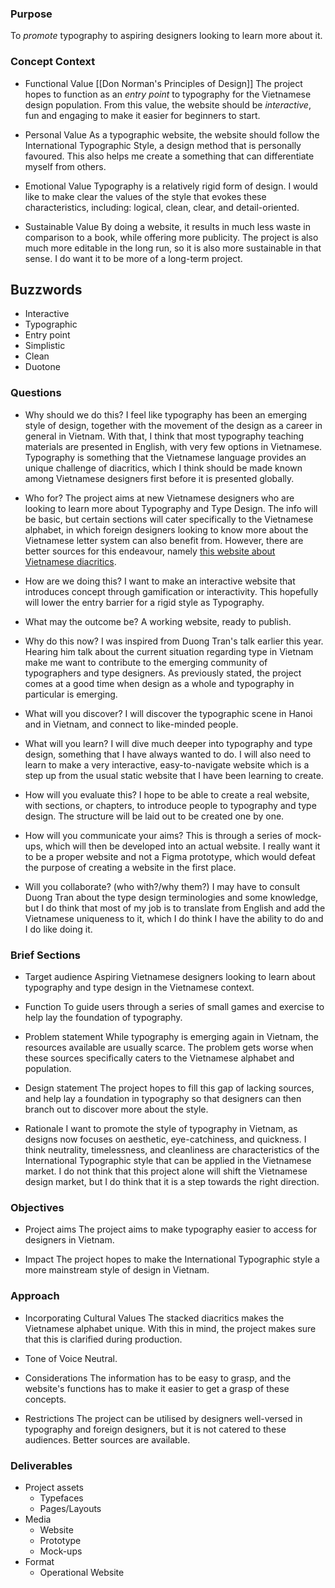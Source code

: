 ### Purpose

To *promote* typography to aspiring designers looking to learn more about it.

### Concept Context

- Functional Value
[[Don Norman's Principles of Design]]
The project hopes to function as an *entry point* to typography for the Vietnamese design population. From this value, the website should be *interactive*, fun and engaging to make it easier for beginners to start.

- Personal Value
As a typographic website, the website should follow the International Typographic Style, a design method that is personally favoured. This also helps me create a something that can differentiate myself from others.

- Emotional Value
Typography is a relatively rigid form of design. I would like to make clear the values of the style that evokes these characteristics, including: logical, clean, clear, and detail-oriented.

- Sustainable Value
By doing a website, it results in much less waste in comparison to a book, while offering more publicity. The project is also much more editable in the long run, so it is also more sustainable in that sense. I do want it to be more of a long-term project.

## Buzzwords

- Interactive
- Typographic
- Entry point
- Simplistic
- Clean
- Duotone

### Questions

- Why should we do this?
I feel like typography has been an emerging style of design, together with the movement of the design as a career in general in Vietnam. With that, I think that most typography teaching materials are presented in English, with very few options in Vietnamese. Typography is something that the Vietnamese language provides an unique challenge of diacritics, which I think should be made known among Vietnamese designers first before it is presented globally.

- Who for?
The project aims at new Vietnamese designers who are looking to learn more about Typography and Type Design. The info will be basic, but certain sections will cater specifically to the Vietnamese alphabet, in which foreign designers looking to know more about the Vietnamese letter system can also benefit from. However, there are better sources for this endeavour, namely [this website about Vietnamese diacritics](https://vietnamesetypography.com).

- How are we doing this?
I want to make an interactive website that introduces concept through gamification or interactivity. This hopefully will lower the entry barrier for a rigid style as Typography.

- What may the outcome be?
A working website, ready to publish. 

- Why do this now?
I was inspired from Duong Tran's talk earlier this year. Hearing him talk about the current situation regarding type in Vietnam make me want to contribute to the emerging community of typographers and type designers. As previously stated, the project comes at a good time when design as a whole and typography in particular is emerging.

- What will you discover?
I will discover the typographic scene in Hanoi and in Vietnam, and connect to like-minded people.

- What will you learn?
I will dive much deeper into typography and type design, something that I have always wanted to do. I will also need to learn to make a very interactive, easy-to-navigate website which is a step up from the usual static website that I have been learning to create.

- How will you evaluate this?
I hope to be able to create a real website, with sections, or chapters, to introduce people to typography and type design. The structure will be laid out to be created one by one.

- How will you communicate your aims?
This is through a series of mock-ups, which will then be developed into an actual website. I really want it to be a proper website and not a Figma prototype, which would defeat the purpose of creating a website in the first place.

- Will you collaborate? (who with?/why them?)
I may have to consult Duong Tran about the type design terminologies and some knowledge, but I do think that most of my job is to translate from English and add the Vietnamese uniqueness to it, which I do think I have the ability to do and I do like doing it.

### Brief Sections

- Target audience
Aspiring Vietnamese designers looking to learn about typography and type design in the Vietnamese context.

- Function
To guide users through a series of small games and exercise to help lay the foundation of typography.

- Problem statement
While typography is emerging again in Vietnam, the resources available are usually scarce. The problem gets worse when these sources specifically caters to the Vietnamese alphabet and population.

- Design statement
The project hopes to fill this gap of lacking sources, and help lay a foundation in typography so that designers can then branch out to discover more about the style.

- Rationale
I want to promote the style of typography in Vietnam, as designs now focuses on aesthetic, eye-catchiness, and quickness. I think neutrality, timelessness, and cleanliness are characteristics of the International Typographic style that can be applied in the Vietnamese market. I do not think that this project alone will shift the Vietnamese design market, but I do think that it is a step towards the right direction.

### Objectives

- Project aims
The project aims to make typography easier to access for designers in Vietnam.

- Impact
The project hopes to make the International Typographic style a more mainstream style of design in Vietnam.

### Approach

- Incorporating Cultural Values
The stacked diacritics makes the Vietnamese alphabet unique. With this in mind, the project makes sure that this is clarified during production.

- Tone of Voice
Neutral.

- Considerations
The information has to be easy to grasp, and the website's functions has to make it easier to get a grasp of these concepts.

- Restrictions
The project can be utilised by designers well-versed in typography and foreign designers, but it is not catered to these audiences. Better sources are available.

### Deliverables

- Project assets
	-  Typefaces
	- Pages/Layouts
- Media
	- Website
	- Prototype
	- Mock-ups
- Format
	- Operational Website